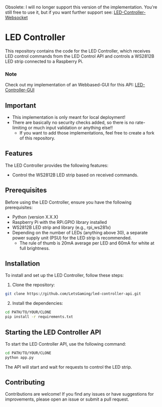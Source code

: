 Obsolete: I will no longer support this version of the implementation. You're still free to use it, but if you want further support see: [LED-Controller-Websocket](https://github.com/LetsGaming/LED-Controller-Websocket)
# LED Controller
This repository contains the code for the LED Controller, which receives LED control commands from the LED Control API and controls a WS2812B LED strip connected to a Raspberry Pi.
### Note
Check out my implementation of an Webbased-GUI for this API: [LED-Controller-GUI](https://github.com/LetsGaming/LED-Controller-GUI)

## Important
* This implementation is only meant for local deployment! 
* There are basically no security checks added, so there is no rate-limiting or much input validation or anything else!!
    - If you want to add those implementations, feel free to create a fork of this repository.

## Features
The LED Controller provides the following features:
* Control the WS2812B LED strip based on received commands.

## Prerequisites
Before using the LED Controller, ensure you have the following prerequisites:

* Python (version X.X.X)
* Raspberry Pi with the RPi.GPIO library installed
* WS2812B LED strip and library (e.g., rpi_ws281x)
* Depending on the number of LEDs (anything above 30), a separate power supply unit (PSU) for the LED strip is recommended. 
    - The rule of thumb is 20mA average per LED and 60mA for white at full brightness.

## Installation
To install and set up the LED Controller, follow these steps:

1. Clone the repository:
```bash
git clone https://github.com/LetsGaming/led-controller-api.git
```

2. Install the dependencies:
```bash
cd PATH/TO/YOUR/CLONE
pip install -r requirements.txt
```

## Starting the LED Controller API
To start the LED Controller API, use the following command:

```bash
cd PATH/TO/YOUR/CLONE
python app.py
```
The API will start and wait for requests to control the LED strip.

## Contributing
Contributions are welcome! If you find any issues or have suggestions for improvements, please open an issue or submit a pull request.

